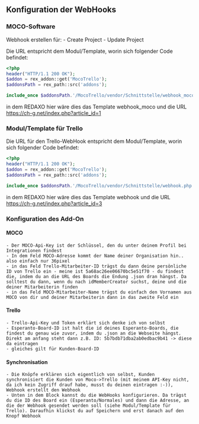 
## Konfiguration der WebHooks

### MOCO-Software

Webhook erstellen für:
    - Create Project
    - Update Project
    
Die URL entspricht dem Modul/Template, worin sich folgender Code befindet: 

```php
<?php
header("HTTP/1.1 200 OK");
$addon = rex_addon::get('MocoTrello');
$addonsPath = rex_path::src('addons');

include_once $addonsPath.'/MocoTrello/vendor/Schnittstelle/webhook_moco.php';
```


in dem REDAXO hier wäre dies das Template webhook_moco und die URL https://ch-g.net/index.php?article_id=1

### Modul/Template für Trello
Die URL für den Trello-WebHook entspricht dem Modul/Template, worin sich folgender Code befindet: 

```php
<?php
header("HTTP/1.1 200 OK");
$addon = rex_addon::get('MocoTrello');
$addonsPath = rex_path::src('addons');

include_once $addonsPath.'/MocoTrello/vendor/Schnittstelle/webhook.php';
```

in dem REDAXO hier wäre dies das Template webhook und die URL https://ch-g.net/index.php?article_id=3

### Konfiguration des Add-On

#### MOCO

    - Der MOCO-Api-Key ist der Schlüssel, den du unter deinem Profil bei Integrationen findest
    - In dem Feld MOCO-Adresse kommt der Name deiner Organisation hin.. also einfach nur 36pixel
    - in das Feld Trello-Mitarbeiter-ID trägst du dann deine persönliche ID von Trello ein - meine ist 5a68ac26ee06670bc5e51f70 - du findest die, indem du an die URL des Boards die Endung .json dran hängst. Da solltest du dann, wenn du nach idMemberCreator suchst, deine und die deiner Mitarbeiterin finden
    - in das Feld MOCO-Mitarbeiter-Name trägst du einfach den Vornamen aus MOCO von dir und deiner Mitarbeiterin dann in das zweite Feld ein

#### Trello

    - Trello-Api-Key und Token erklärt sich denke ich von selbst
    - Esperanto-Board-ID ist halt die id deines Esperanto-Boards, die findest du genau wie zuvor, indem du .json an die Webseite hängst. Direkt am anfang steht dann z.B. ID: 5b7bdb71dba2ab0edbac9b41 -> diese da eintragen
    - gleiches gilt für Kunden-Board-ID
    
#### Synchronisation
    - Die Knöpfe erklären sich eigentlich von selbst, Kunden synchronisiert die Kunden von Moco->Trello (mit meinem API-Key nicht, da ich kein Zugriff drauf habe, musst du deinen eintragen :-)), Webhook erstellt den Webhook
    - Unten in dem Block kannst du die WebHooks konfigurieren. Da trägst du die ID des Board ein (Esperanto/Normales) und dann die Adresse, an die der Webhook gesendet werden soll (siehe Modul/Template für Trello). Daraufhin klickst du auf Speichern und erst danach auf den Knopf Webhook

